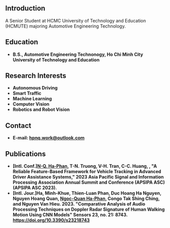 ## Introduction
A Senior Student at HCMC University of Technology and Education (HCMUTE) majoring Automotive Engineering Technology.

## Education
+ **B.S., Automotive Engineering Technonogy, Ho Chi Minh City University of Technology and Education**


## Research Interests
+ **Autonomous Driving**
+ **Smart Traffic**
+ **Machine Learning**
+ **Computer Vision**
+ **Robotics and Robot Vision**

## Contact
+ **E-mail: hpnq.work@outlook.com**
  
## Publications
+ **[Intl. Conf.]<ins>N-Q. Ha-Phan</ins>, T-N. Truong, V-H. Tran, C-C. Huang, , "A Reliable Feature-Based Framework for Vehicle Tracking in Advanced Driver Assistance Systems," 2023 Asia Pacific Signal and Information Processing Association Annual Summit and Conference (APSIPA ASC) (APSIPA ASC 2023).**
+ **[Intl. Jour.]Ha, Minh-Khue, Thien-Luan Phan, Duc Hoang Ha Nguyen, Nguyen Hoang Quan, <ins>Ngoc-Quan Ha-Phan</ins>, Congo Tak Shing Ching, and Nguyen Van Hieu. 2023. "Comparative Analysis of Audio Processing Techniques on Doppler Radar Signature of Human Walking Motion Using CNN Models" Sensors 23, no. 21: 8743. https://doi.org/10.3390/s23218743** 
